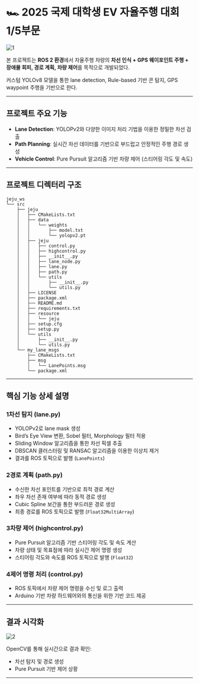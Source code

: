 # 🏎️ 2025 국제 대학생 EV 자율주행 대회 1/5부문

![1](https://github.com/user-attachments/assets/28ef12f2-57ae-4d83-8e9d-b28233c6ba53)

본 프로젝트는 **ROS 2 환경**에서 자율주행 차량의 **차선 인식 + GPS 웨이포인트 주행 + 장애물 회피, 경로 계획, 차량 제어**를 목적으로 개발되었다. 

커스텀 YOLOv8 모델을 통한 lane detection, Rule-based 기반 콘 탐지, GPS waypoint 주행을 기반으로 한다.

---

## 프로젝트 주요 기능

- **Lane Detection**: YOLOPv2와 다양한 이미지 처리 기법을 이용한 정밀한 차선 검출
- **Path Planning**: 실시간 차선 데이터를 기반으로 부드럽고 안정적인 주행 경로 생성
- **Vehicle Control**: Pure Pursuit 알고리즘 기반 차량 제어 (스티어링 각도 및 속도)

---

## 프로젝트 디렉터리 구조

```
jeju_ws
└── src
    ├── jeju
    │   ├── CMakeLists.txt
    │   ├── data
    │   │   └── weights
    │   │       ├── model.txt
    │   │       └── yolopv2.pt
    │   ├── jeju
    │   │   ├── control.py
    │   │   ├── highcontrol.py
    │   │   ├── __init__.py
    │   │   ├── lane_node.py
    │   │   ├── lane.py
    │   │   ├── path.py
    │   │   └── utils
    │   │       ├── __init__.py
    │   │       └── utils.py
    │   ├── LICENSE
    │   ├── package.xml
    │   ├── README.md
    │   ├── requirements.txt
    │   ├── resource
    │   │   └── jeju
    │   ├── setup.cfg
    │   ├── setup.py
    │   └── utils
    │       ├── __init__.py
    │       └── utils.py
    └── my_lane_msgs
        ├── CMakeLists.txt
        ├── msg
        │   └── LanePoints.msg
        └── package.xml

```

---

## 핵심 기능 상세 설명

### 1️**차선 탐지 (lane.py)**

- YOLOPv2로 lane mask 생성
- Bird’s Eye View 변환, Sobel 필터, Morphology 필터 적용
- Sliding Window 알고리즘을 통한 차선 픽셀 추출
- DBSCAN 클러스터링 및 RANSAC 알고리즘을 이용한 이상치 제거
- 결과를 ROS 토픽으로 발행 (`LanePoints`)

### 2️**경로 계획 (path.py)**

- 수신한 차선 포인트를 기반으로 최적 경로 계산
- 좌우 차선 존재 여부에 따라 동적 경로 생성
- Cubic Spline 보간을 통한 부드러운 경로 생성
- 최종 경로를 ROS 토픽으로 발행 (`Float32MultiArray`)

### 3️**차량 제어 (highcontrol.py)**

- Pure Pursuit 알고리즘 기반 스티어링 각도 및 속도 계산
- 차량 상태 및 목표점에 따라 실시간 제어 명령 생성
- 스티어링 각도와 속도를 ROS 토픽으로 발행 (`Float32`)

### 4️**제어 명령 처리 (control.py)**

- ROS 토픽에서 차량 제어 명령을 수신 및 로그 출력
- Arduino 기반 차량 하드웨어와의 통신을 위한 기반 코드 제공

---

## 결과 시각화
![2](https://github.com/user-attachments/assets/082ee031-ace0-4c5d-bb3e-634fe317030e)

OpenCV를 통해 실시간으로 결과 확인:
- 차선 탐지 및 경로 생성
- Pure Pursuit 기반 제어 상황

---
